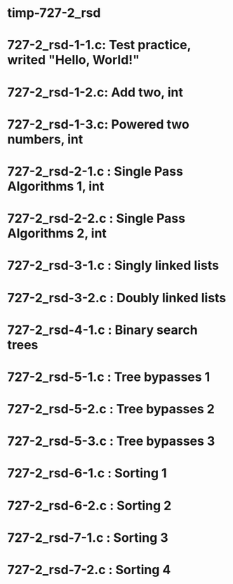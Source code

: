 # timp-727-2_rsd
# 727-2_rsd-1-1.c: Test practice, writed "Hello, World!"
# 727-2_rsd-1-2.c: Add two, int
# 727-2_rsd-1-3.c: Powered two numbers, int
# 727-2_rsd-2-1.c : Single Pass Algorithms 1, int
# 727-2_rsd-2-2.c : Single Pass Algorithms 2, int
# 727-2_rsd-3-1.c : Singly linked lists
# 727-2_rsd-3-2.c : Doubly linked lists
# 727-2_rsd-4-1.c : Binary search trees
# 727-2_rsd-5-1.c : Tree bypasses 1
# 727-2_rsd-5-2.c : Tree bypasses 2
# 727-2_rsd-5-3.c : Tree bypasses 3
# 727-2_rsd-6-1.c : Sorting 1
# 727-2_rsd-6-2.c : Sorting 2
# 727-2_rsd-7-1.c : Sorting 3
# 727-2_rsd-7-2.c : Sorting 4
